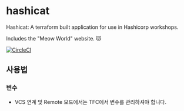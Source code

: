 # hashicat
Hashicat: A terraform built application for use in Hashicorp workshops.

Includes the "Meow World" website. 😻

[![CircleCI](https://circleci.com/gh/hashicorp/hashicat-azure.svg?style=svg)](https://circleci.com/gh/hashicorp/hashicat-azure)

## 사용법

### 변수
- VCS 연계 및  Remote 모드에서는 TFC에서  변수를 관리하셔야 합니다.
